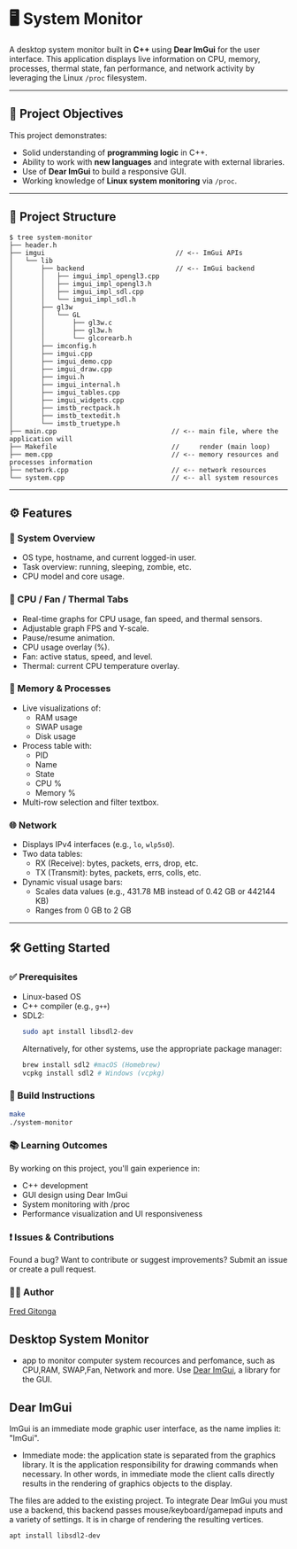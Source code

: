# 🖥️ System Monitor

A desktop system monitor built in **C++** using **Dear ImGui** for the user interface. This application displays live information on CPU, memory, processes, thermal state, fan performance, and network activity by leveraging the Linux `/proc` filesystem.

---

## 📌 Project Objectives

This project demonstrates:

- Solid understanding of **programming logic** in C++.
- Ability to work with **new languages** and integrate with external libraries.
- Use of **Dear ImGui** to build a responsive GUI.
- Working knowledge of **Linux system monitoring** via `/proc`.

---

## 🧱 Project Structure
```
$ tree system-monitor
├── header.h
├── imgui                                 // <-- ImGui APIs
│   └── lib
│       ├── backend                       // <-- ImGui backend
│       │   ├── imgui_impl_opengl3.cpp
│       │   ├── imgui_impl_opengl3.h
│       │   ├── imgui_impl_sdl.cpp
│       │   └── imgui_impl_sdl.h
│       ├── gl3w
│       │   └── GL
│       │       ├── gl3w.c
│       │       ├── gl3w.h
│       │       └── glcorearb.h
│       ├── imconfig.h
│       ├── imgui.cpp
│       ├── imgui_demo.cpp
│       ├── imgui_draw.cpp
│       ├── imgui.h
│       ├── imgui_internal.h
│       ├── imgui_tables.cpp
│       ├── imgui_widgets.cpp
│       ├── imstb_rectpack.h
│       ├── imstb_textedit.h
│       └── imstb_truetype.h
├── main.cpp                             // <-- main file, where the application will
├── Makefile                             //     render (main loop)
├── mem.cpp                              // <-- memory resources and processes information
├── network.cpp                          // <-- network resources
└── system.cpp                           // <-- all system resources

```


---

## ⚙️ Features

### 🧠 System Overview

- OS type, hostname, and current logged-in user.
- Task overview: running, sleeping, zombie, etc.
- CPU model and core usage.

### 🧮 CPU / Fan / Thermal Tabs

- Real-time graphs for CPU usage, fan speed, and thermal sensors.
- Adjustable graph FPS and Y-scale.
- Pause/resume animation.
- CPU usage overlay (%).
- Fan: active status, speed, and level.
- Thermal: current CPU temperature overlay.

### 🧵 Memory & Processes

- Live visualizations of:
  - RAM usage
  - SWAP usage
  - Disk usage
- Process table with:
  - PID
  - Name
  - State
  - CPU %
  - Memory %
- Multi-row selection and filter textbox.

### 🌐 Network

- Displays IPv4 interfaces (e.g., `lo`, `wlp5s0`).
- Two data tables:
  - RX (Receive): bytes, packets, errs, drop, etc.
  - TX (Transmit): bytes, packets, errs, colls, etc.
- Dynamic visual usage bars:
  - Scales data values (e.g., 431.78 MB instead of 0.42 GB or 442144 KB)
  - Ranges from 0 GB to 2 GB

---

## 🛠️ Getting Started

### ✅ Prerequisites

- Linux-based OS
- C++ compiler (e.g., `g++`)
- SDL2:
  ```bash
  sudo apt install libsdl2-dev
  ```
  Alternatively, for other systems, use the appropriate package manager:
  ```bash
  brew install sdl2 #macOS (Homebrew)
  vcpkg install sdl2 # Windows (vcpkg)
  ```
 

### 🔧 Build Instructions

```bash
make
./system-monitor
```
### 📚 Learning Outcomes

By working on this project, you'll gain experience in:
- C++ development
- GUI design using Dear ImGui
- System monitoring with /proc
- Performance visualization and UI responsiveness

### ❗ Issues & Contributions

Found a bug? Want to contribute or suggest improvements?
Submit an issue or create a pull request.
### 👨‍💻 Author
[Fred Gitonga](https://github.com/fredmunene)


## Desktop System Monitor
- app to monitor computer system recources and perfomance, such as CPU,RAM, SWAP,Fan, Network and more. 
Use [Dear ImGui](https://github.com/ocornut/imgui/wiki#about-the-imgui-paradigm), a library for the GUI.

## Dear ImGui
 ImGui is an immediate mode graphic user interface, as the name implies it: "ImGui". 
 + Immediate mode: the application state is separated from the graphics library. It is the application responsibility for drawing commands when necessary. In other words, in immediate mode the client calls directly results in the rendering of graphics objects to the display.

The files are added to the existing project. To integrate Dear ImGui you must use a backend, this backend passes mouse/keyboard/gamepad inputs and a variety of settings. It is in charge of rendering the resulting vertices. 

```
apt install libsdl2-dev
```

